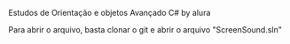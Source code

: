 Estudos de Orientação e objetos Avançado  C# by alura

Para abrir o arquivo, basta clonar o git e abrir o arquivo "ScreenSound.sln"

